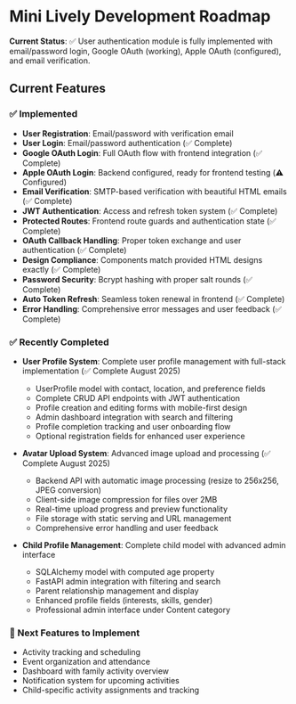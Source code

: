 # Mini Lively Development Roadmap

**Current Status**: ✅ User authentication module is fully implemented with email/password login, Google OAuth (working), Apple OAuth (configured), and email verification.

## Current Features

### ✅ Implemented
- **User Registration**: Email/password with verification email
- **User Login**: Email/password authentication (✅ Complete)
- **Google OAuth Login**: Full OAuth flow with frontend integration (✅ Complete)
- **Apple OAuth Login**: Backend configured, ready for frontend testing (⚠️ Configured)
- **Email Verification**: SMTP-based verification with beautiful HTML emails (✅ Complete)
- **JWT Authentication**: Access and refresh token system (✅ Complete)
- **Protected Routes**: Frontend route guards and authentication state (✅ Complete)
- **OAuth Callback Handling**: Proper token exchange and user authentication (✅ Complete)
- **Design Compliance**: Components match provided HTML designs exactly (✅ Complete)
- **Password Security**: Bcrypt hashing with proper salt rounds (✅ Complete)
- **Auto Token Refresh**: Seamless token renewal in frontend (✅ Complete)
- **Error Handling**: Comprehensive error messages and user feedback (✅ Complete)

### ✅ Recently Completed
- **User Profile System**: Complete user profile management with full-stack implementation (✅ Complete August 2025)
  - UserProfile model with contact, location, and preference fields
  - Complete CRUD API endpoints with JWT authentication
  - Profile creation and editing forms with mobile-first design
  - Admin dashboard integration with search and filtering
  - Profile completion tracking and user onboarding flow
  - Optional registration fields for enhanced user experience

- **Avatar Upload System**: Advanced image upload and processing (✅ Complete August 2025)
  - Backend API with automatic image processing (resize to 256x256, JPEG conversion)
  - Client-side image compression for files over 2MB
  - Real-time upload progress and preview functionality
  - File storage with static serving and URL management
  - Comprehensive error handling and user feedback

- **Child Profile Management**: Complete child model with advanced admin interface
  - SQLAlchemy model with computed age property
  - FastAPI admin integration with filtering and search
  - Parent relationship management and display
  - Enhanced profile fields (interests, skills, gender)
  - Professional admin interface under Content category

### 🚧 Next Features to Implement
- Activity tracking and scheduling
- Event organization and attendance
- Dashboard with family activity overview
- Notification system for upcoming activities
- Child-specific activity assignments and tracking